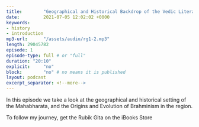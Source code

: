 ```yaml
---
title:        "Geographical and Historical Backdrop of the Vedic Literature"
date:         2021-07-05 12:02:02 +0000
keywords:
- history
- introduction
mp3-url:      "/assets/audio/rg1-2.mp3"
length: 29045782
episode: 1
episode-type: full # or "full"
duration: "20:10" 
explicit:     "no"
block:        "no" # no means it is published
layout: podcast
excerpt_separator: <!--more-->
---
```

In this episode we take a look at the geographical and historical setting of the Mahabharata, and the Origins and Evolution of Brahminism in the region.

<!--more-->
To follow my journey, get the Rubik Gita on the iBooks Store
